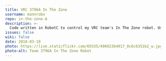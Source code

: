 ```yaml
---
title: VRC 3796A In The Zone
username: mannrobo
repo: in-the-zone-A
description: >-
  Code written in RobotC to control my VRC team's In The Zone robot. Uses a bar lift to raise mobile goals and cones to score points.
issues: false
wiki: false
date: 2018-03-10
photo: https://live.staticflickr.com/65535/49692364917_0c6c6351b2_w.jpg
photo-alt: Team 3796A In The Zone Robot
---
```


